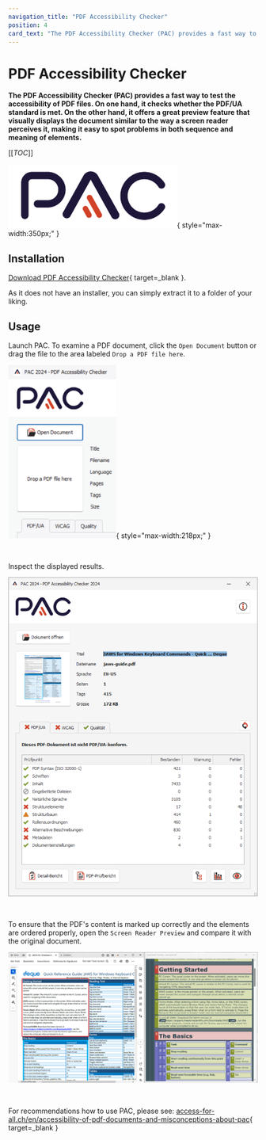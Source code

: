 ```yaml
---
navigation_title: "PDF Accessibility Checker"
position: 4
card_text: "The PDF Accessibility Checker (PAC) provides a fast way to test the accessibility of PDF files."
---
```


# PDF Accessibility Checker

**The PDF Accessibility Checker (PAC) provides a fast way to test the accessibility of PDF files. On one hand, it checks whether the PDF/UA standard is met. On the other hand, it offers a great preview feature that visually displays the document similar to the way a screen reader perceives it, making it easy to spot problems in both sequence and meaning of elements.**

[[_TOC_]]

![PAC logo](_media/logo_pac.png){ style="max-width:350px;" }

## Installation

[Download PDF Accessibility Checker](https://pac.pdf-accessibility.org/en){ target=_blank }.

As it does not have an installer, you can simply extract it to a folder of your liking.

## Usage

Launch PAC. To examine a PDF document, click the `Open Document` button or drag the file to the area labeled `Drop a PDF file here`.

![PAC "Open Document" button](_media/pac-open-document.png){ style="max-width:218px;" }

<br>

Inspect the displayed results.

![PDF Accessibility Checker window](_media/pdf-accessibility-checker-window.png)

<br>

To ensure that the PDF's content is marked up correctly and the elements are ordered properly, open the `Screen Reader Preview` and compare it with the original document.

![Side by side comparison of original document and screen reader preview](_media/side-by-side-comparison-of-original-document-and-screen-reader-preview.png)

<br>

For recommendations how to use PAC, please see: [access-for-all.ch/en/accessibility-of-pdf-documents-and-misconceptions-about-pac](https://access-for-all.ch/en/accessibility-of-pdf-documents-and-misconceptions-about-pac/){ target=_blank }

